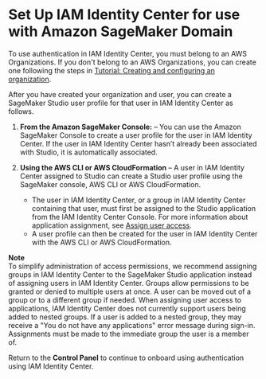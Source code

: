 # Set Up IAM Identity Center for use with Amazon SageMaker Domain<a name="onboard-sso-setup"></a>

To use authentication in IAM Identity Center, you must belong to an AWS Organizations\. If you don't belong to an AWS Organizations, you can create one following the steps in [Tutorial: Creating and configuring an organization](https://docs.aws.amazon.com/organizations/latest/userguide/orgs_tutorials_basic.html)\.

After you have created your organization and user, you can create a SageMaker Studio user profile for that user in IAM Identity Center as follows\.

1. **From the Amazon SageMaker Console:** – You can use the Amazon SageMaker Console to create a user profile for the user in IAM Identity Center\. If the user in IAM Identity Center hasn’t already been associated with Studio, it is automatically associated\.

1. **Using the AWS CLI or AWS CloudFormation** – A user in IAM Identity Center assigned to Studio can create a Studio user profile using the SageMaker console, AWS CLI or AWS CloudFormation\.
   + The user in IAM Identity Center, or a group in IAM Identity Center containing that user, must first be assigned to the Studio application from the IAM Identity Center Console\. For more information about application assignment, see [Assign user access](https://docs.aws.amazon.com/singlesignon/latest/userguide/assignuserstoapp.html)\.
   + A user profile can then be created for the user in IAM Identity Center with the AWS CLI or AWS CloudFormation\.

**Note**  
To simplify administration of access permissions, we recommend assigning groups in IAM Identity Center to the SageMaker Studio application instead of assigning users in IAM Identity Center\. Groups allow permissions to be granted or denied to multiple users at once\. A user can be moved out of a group or to a different group if needed\. When assigning user access to applications, IAM Identity Center does not currently support users being added to nested groups\. If a user is added to a nested group, they may receive a "You do not have any applications" error message during sign\-in\. Assignments must be made to the immediate group the user is a member of\. 

Return to the **Control Panel** to continue to onboard using authentication using IAM Identity Center\.